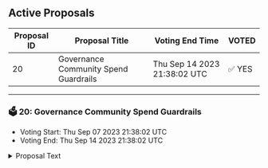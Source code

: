## Active Proposals

| Proposal ID | Proposal Title | Voting End Time | VOTED |
|-------------|----------------|-----------------|-------|
| 20 | Governance Community Spend Guardrails | Thu Sep 14 2023 21:38:02 UTC | ✅ YES |

---

### 🗳 20: Governance Community Spend Guardrails
- Voting Start: Thu Sep 07 2023 21:38:02 UTC
- Voting End: Thu Sep 14 2023 21:38:02 UTC

<details>
<summary>Proposal Text</summary>
 
Introduction: As a community, it is important to ensure that we have a way to control community spend funds to ensure that spends are impactful, proposers are accountable, and that each funded initiative meets the stated goals and objectives. Our solution is to create an optional Community Spend DAO, that the community can choose to invoke when spends are high or projects are multistep and critical.nnWe propose the following structure: The Community DAO would comprise 7 members: 2 Phi Labs employees, 1 Foundation member, 2 validators and 2 Archway ecosystem developers. Its sole purpose would be to execute the will of the community, as agreed upon through on-chain governance.nnTo read the full proposal, template when using the guardrials and join forum discussion here: https://gov.archway.io/t/signaling-proposal-governance-community-spend-guardrails/314
</details>

